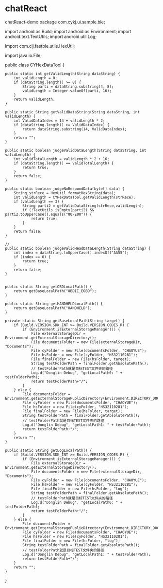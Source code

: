 # chatReact
chatReact-demo
package com.cykj.ui.sample.ble;

import android.os.Build;
import android.os.Environment;
import android.text.TextUtils;
import android.util.Log;

import com.clj.fastble.utils.HexUtil;

import java.io.File;

public class CYHexDataTool {

    public static int getValidLength(String dataString) {
        int validLength = 0;
        if (dataString.length() >= 8) {
            String parti = dataString.substring(4, 8);
            validLength = Integer.valueOf(parti, 16);
        }
        return validLength;
    }

    public static String getValidDataString(String dataString, int validLength) {
        int ValidDataIndex = 14 + validLength * 2;
        if (dataString.length() >= ValidDataIndex) {
            return dataString.substring(14, ValidDataIndex);
        }
        return "";
    }

    public static boolean judgeValidDataLength(String dataString, int validLength) {
        int validTotalLength = validLength * 2 + 16;
        if (dataString.length() == validTotalLength) {
            return true;
        }
        return false;
    }

    public static boolean judgeNoRespondData(byte[] data) {
        String strRece = HexUtil.formatHexString(data);
        int validLength = CYHexDataTool.getValidLength(strRece);
        if (validLength == 3) {
            String parti2 = getValidDataString(strRece,validLength);
            if (!TextUtils.isEmpty(parti2) && parti2.toUpperCase().equals("00FE00")) {
                return true;
            }
        }
        return false;
    }

    //
    public static boolean judgeValidHeadDataLength(String dataString) {
        int index = dataString.toUpperCase().indexOf("AA55");
        if (index == 0) {
            return true;
        }
        return false;
    }


    public static String getOBDLocalPath() {
        return getBaseLocalPath("OBDII_EOBD");
    }

    public static String getHANDHELDLocalPath() {
        return getBaseLocalPath("HANDHELD");
    }

    private static String getBaseLocalPath(String target) {
        if (Build.VERSION.SDK_INT >= Build.VERSION_CODES.R) {
            if (Environment.isExternalStorageManager()) {
                File externalStorageDir = Environment.getExternalStorageDirectory();
                File documentsFolder = new File(externalStorageDir, "Documents");
                File cyFolder = new File(documentsFolder, "CHAOYUE");
                File hsFolder = new File(cyFolder, "HS32110281");
                File finalFolder = new File(hsFolder, target);
                String testFolderPath = finalFolder.getAbsolutePath();
                // testFolderPath就是目标TEST文件夹的路径
                Log.d("Donglin Debug", "getLocalPath0: " + testFolderPath);
                return testFolderPath+"/";
            }
        } else {
            File documentsFolder = Environment.getExternalStoragePublicDirectory(Environment.DIRECTORY_DOCUMENTS);
            File cyFolder = new File(documentsFolder, "CHAOYUE");
            File hsFolder = new File(cyFolder, "HS32110281");
            File finalFolder = new File(hsFolder, target);
            String testFolderPath = finalFolder.getAbsolutePath();
            // testFolderPath就是目标TEST文件夹的路径
            Log.d("Donglin Debug", "getLocalPath1: " + testFolderPath);
            return testFolderPath+"/";
        }
        return "";
    }

    public static String getLogLocalPath() {
        if (Build.VERSION.SDK_INT >= Build.VERSION_CODES.R) {
            if (Environment.isExternalStorageManager()) {
                File externalStorageDir = Environment.getExternalStorageDirectory();
                File documentsFolder = new File(externalStorageDir, "Documents");
                File cyFolder = new File(documentsFolder, "CHAOYUE");
                File hsFolder = new File(cyFolder, "HS32110281");
                File finalFolder = new File(hsFolder, "log");
                String testFolderPath = finalFolder.getAbsolutePath();
                // testFolderPath就是目标TEST文件夹的路径
                Log.d("Donglin Debug", "getLocalPath0: " + testFolderPath);
                return testFolderPath+"/";
            }
        } else {
            File documentsFolder = Environment.getExternalStoragePublicDirectory(Environment.DIRECTORY_DOCUMENTS);
            File cyFolder = new File(documentsFolder, "CHAOYUE");
            File hsFolder = new File(cyFolder, "HS32110281");
            File finalFolder = new File(hsFolder, "log");
            String testFolderPath = finalFolder.getAbsolutePath();
            // testFolderPath就是目标TEST文件夹的路径
            Log.d("Donglin Debug", "getLocalPath1: " + testFolderPath);
            return testFolderPath+"/";
        }
        return "";
    }
}

